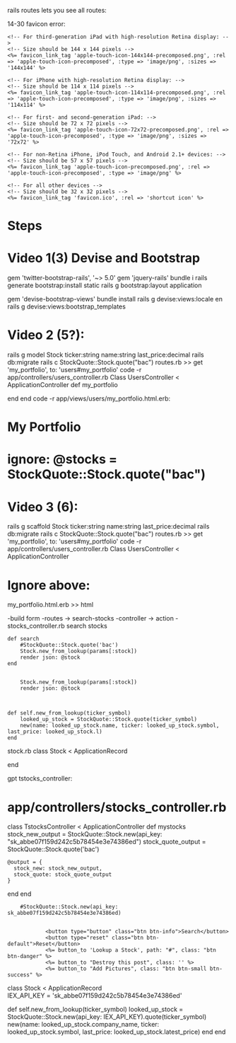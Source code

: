 rails routes lets you see all routes:

14-30 favicon error:

    <!-- For third-generation iPad with high-resolution Retina display: -->
    <!-- Size should be 144 x 144 pixels -->
    <%= favicon_link_tag 'apple-touch-icon-144x144-precomposed.png', :rel => 'apple-touch-icon-precomposed', :type => 'image/png', :sizes => '144x144' %>

    <!-- For iPhone with high-resolution Retina display: -->
    <!-- Size should be 114 x 114 pixels -->
    <%= favicon_link_tag 'apple-touch-icon-114x114-precomposed.png', :rel => 'apple-touch-icon-precomposed', :type => 'image/png', :sizes => '114x114' %>

    <!-- For first- and second-generation iPad: -->
    <!-- Size should be 72 x 72 pixels -->
    <%= favicon_link_tag 'apple-touch-icon-72x72-precomposed.png', :rel => 'apple-touch-icon-precomposed', :type => 'image/png', :sizes => '72x72' %>

    <!-- For non-Retina iPhone, iPod Touch, and Android 2.1+ devices: -->
    <!-- Size should be 57 x 57 pixels -->
    <%= favicon_link_tag 'apple-touch-icon-precomposed.png', :rel => 'apple-touch-icon-precomposed', :type => 'image/png' %>

    <!-- For all other devices -->
    <!-- Size should be 32 x 32 pixels -->
    <%= favicon_link_tag 'favicon.ico', :rel => 'shortcut icon' %>

# Steps

# Video 1(3) Devise and Bootstrap

gem 'twitter-bootstrap-rails', '~> 5.0'
gem 'jquery-rails'
bundle i
rails generate bootstrap:install static
rails g bootstrap:layout application

gem 'devise-bootstrap-views'
bundle install
rails g devise:views:locale en
rails g devise:views:bootstrap_templates

# Video 2 (5?):

rails g model Stock ticker:string name:string last_price:decimal
rails db:migrate
rails c
StockQuote::Stock.quote("bac")
routes.rb >> get 'my_portfolio', to: 'users#my_portfolio'
code -r app/controllers/users_controller.rb
Class UsersController < ApplicationController
def my_portfolio

end
end
code -r app/views/users/my_portfolio.html.erb:

<h1>My Portfolio</h1>

# ignore: @stocks = StockQuote::Stock.quote("bac")

# Video 3 (6):

rails g scaffold Stock ticker:string name:string last_price:decimal
rails db:migrate
rails c
StockQuote::Stock.quote("bac")
routes.rb >> get 'my_portfolio', to: 'users#my_portfolio'
code -r app/controllers/users_controller.rb
Class UsersController < ApplicationController

# Ignore above:

my_portfolio.html.erb >> html

-build form
-routes -> search-stocks
-controller -> action - stocks_controller.rb search stocks

    def search
        #StockQuote::Stock.quote('bac')
        Stock.new_from_lookup(params[:stock])
        render json: @stock
    end


        Stock.new_from_lookup(params[:stock])
        render json: @stock



    def self.new_from_lookup(ticker_symbol)
        looked_up_stock = StockQuote::Stock.quote(ticker_symbol)
        new(name: looked_up_stock.name, ticker: looked_up_stock.symbol, last_price: looked_up_stock.l)
    end

stock.rb
class Stock < ApplicationRecord

end

gpt tstocks_controller:

# app/controllers/stocks_controller.rb

class TstocksController < ApplicationController
def mystocks
stock_new_output = StockQuote::Stock.new(api_key: "sk_abbe07f159d242c5b78454e3e74386ed")
stock_quote_output = StockQuote::Stock.quote('bac')

    @output = {
      stock_new: stock_new_output,
      stock_quote: stock_quote_output
    }

end
end

        #StockQuote::Stock.new(api_key: sk_abbe07f159d242c5b78454e3e74386ed)


                <button type="button" class="btn btn-info">Search</button>
                <button type="reset" class="btn btn-default">Reset</button>
                <%= button_to 'Lookup a Stock', path: "#", class: "btn btn-danger" %>
                <%= button_to "Destroy this post", class: '' %>
                <%= button_to "Add Pictures", class: "btn btn-small btn-success" %>

class Stock < ApplicationRecord  
 IEX_API_KEY = 'sk_abbe07f159d242c5b78454e3e74386ed'

def self.new_from_lookup(ticker_symbol)
looked_up_stock = StockQuote::Stock.new(api_key: IEX_API_KEY).quote(ticker_symbol)
new(name: looked_up_stock.company_name, ticker: looked_up_stock.symbol, last_price: looked_up_stock.latest_price)
end
end
